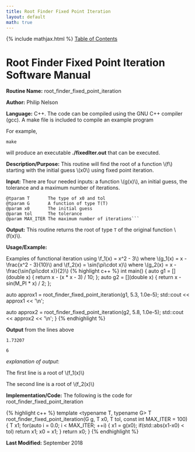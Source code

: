 ```yaml
---
title: Root Finder Fixed Point Iteration
layout: default
math: true
---
```

{% include mathjax.html %}
<a href="https://philipnelson5.github.io/math4610/SoftwareManual"> Table of Contents </a>
# Root Finder Fixed Point Iteration Software Manual

**Routine Name:** root_finder_fixed_point_iteration

**Author:** Philip Nelson

**Language:** C++. The code can be compiled using the GNU C++ compiler (gcc). A make file is included to compile an example program

For example,

```
make
```

will produce an executable **./fixedIter.out** that can be executed.

**Description/Purpose:** This routine will find the root of a function \\(f\\) starting with the initial guess \\(x0\\) using fixed point iteration.

**Input:** There are four needed inputs: a function \\(g(x)\\), an initial guess, the tolerance and a maximum number of iterations.

```
@tparam T       The type of x0 and tol
@tparam G       A function of type T(T)
@param x0       The initial guess
@param tol      The tolerance
@param MAX_ITER The maximum number of iterations```
```

**Output:** This routine returns the root of type `T` of the original function \\(f(x)\\).

**Usage/Example:**

Examples of functional iteration using \\f_1(x) = x^2 - 3\\) where \\(g_1(x) = x - \frac{x^2 - 3}{10}\\)
and \\(f_2(x) = \sin(\pi\cdot x)\\) where \\(g_2(x) = x - \frac{\sin(\pi\cdot x)}{2}\\)
{% highlight c++ %}
int main()
{
  auto g1 = [](double x) { return x - (x * x - 3) / 10; };
  auto g2 = [](double x) { return x - sin(M_PI * x) / 2; };

  auto approx1 = root_finder_fixed_point_iteration(g1, 5.3, 1.0e-5);
  std::cout << approx1 << '\n';

  auto approx2 = root_finder_fixed_point_iteration(g2, 5.8, 1.0e-5);
  std::cout << approx2 << '\n';
}
{% endhighlight %}

**Output** from the lines above
```
1.73207

6
```

_explanation of output_:

The first line is a root of \\(f_1(x)\\)

The second line is a root of \\(f_2(x)\\)

**Implementation/Code:** The following is the code for root_finder_fixed_point_iteration

{% highlight c++ %}
template <typename T, typename G>
T root_finder_fixed_point_iteration(G g, T x0, T tol, const int MAX_ITER = 100)
{
  T x1;
  for(auto i = 0.0; i < MAX_ITER; ++i)
  {
    x1 = g(x0);
    if(std::abs(x1-x0) < tol)
      return x1;
    x0 = x1;
  }
  return x0;
}
{% endhighlight %}

**Last Modified:** September 2018
